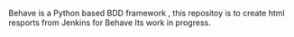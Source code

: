 Behave is a Python based BDD framework , this repositoy is to create html resports from Jenkins for Behave
Its work in progress.


